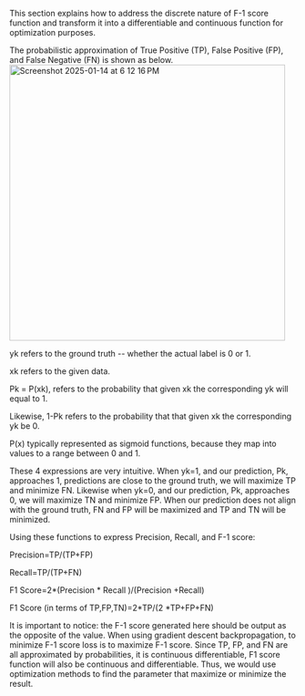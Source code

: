 This section explains how to address the discrete nature of F-1 score 
function and transform it into a differentiable and continuous function 
for optimization purposes.

The probabilistic approximation of True Positive (TP), False Positive (FP), and False Negative (FN) is shown as below. 
 <img width="484" alt="Screenshot 2025-01-14 at 6 12 16 PM" src="https://github.com/user-attachments/assets/9ecd2b86-975b-4e66-a7ce-1c66bf280093" />

yk refers to the ground truth -- whether the actual label is 0 or 1.

xk refers to the given data. 

Pk = P(xk), refers to the probability that given xk the corresponding yk will equal to 1.

Likewise, 1-Pk refers to the probability that that given xk the corresponding yk be 0.

P(x) typically represented as sigmoid functions, because they map into values to a range between 0 and 1.
	
These 4 expressions are very intuitive. When yk=1, and our prediction, Pk, approaches 1, predictions are close to the ground truth, we will maximize TP and minimize FN. Likewise when yk=0, and our prediction, Pk, approaches 0, we will maximize TN and minimize FP. When our prediction does not align with the ground truth, FN and FP will be maximized and TP and TN will be minimized. 
	
Using these functions to express Precision, Recall, and F-1 score:

Precision=TP/(TP+FP) 

Recall=TP/(TP+FN) 

F1 Score=2*(Precision * Recall )/(Precision +Recall) 

F1 Score (in terms of TP,FP,TN)=2*TP/(2 *TP+FP+FN) 

It is important to notice: the F-1 score generated here should be output as the opposite of the value. When using gradient descent backpropagation, to minimize F-1 score loss is to maximize F-1 score. 
Since TP, FP, and FN are all approximated by probabilities, it is continuous differentiable, F1 score function will also be continuous and differentiable. Thus, we would use optimization methods to find the parameter that maximize or minimize the result.
